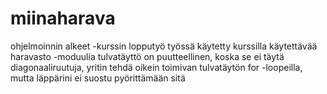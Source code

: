 # miinaharava
ohjelmoinnin alkeet -kurssin lopputyö
työssä käytetty kurssilla käytettävää haravasto -moduulia
tulvatäyttö on puutteellinen, koska se ei täytä diagonaaliruutuja, yritin tehdä oikein toimivan tulvatäytön for -loopeilla, mutta läppärini ei suostu pyörittämään sitä
